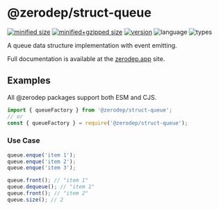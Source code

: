 # @zerodep/struct-queue

[![minified size](https://img.shields.io/bundlephobia/min/@zerodep/struct-queue?style=flat-square&color=blue)](https://bundlephobia.com/package/@zerodep/struct-queue)
[![minified+gzipped size](https://img.shields.io/bundlephobia/minzip/@zerodep/struct-queue?style=flat-square&color=blue)](https://bundlephobia.com/package/@zerodep/struct-queue)
[![version](https://img.shields.io/npm/v/@zerodep/struct-queue?style=flat-square&color=blue)](https://www.npmjs.com/package/@zerodep/struct-queue)
![language](https://img.shields.io/badge/typescript-100%25-blue?style=flat-square)
![types](https://img.shields.io/badge/types-included-blue?style=flat-square)

A queue data structure implementation with event emitting.

Full documentation is available at the [zerodep.app](http://zerodep.app/#/struct/queue) site.

## Examples

All @zerodep packages support both ESM and CJS.

```javascript
import { queueFactory } from '@zerodep/struct-queue';
// or
const { queueFactory } = require('@zerodep/struct-queue');
```

### Use Case

```typescript
queue.enque('item 1');
queue.enque('item 2');
queue.enque('item 3');

queue.front(); // "item 1"
queue.dequeue(); // "item 1"
queue.front(); // "item 2"
queue.size(); // 2
```
